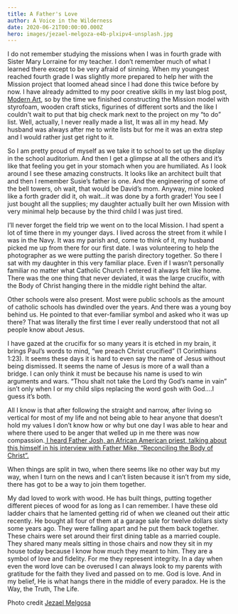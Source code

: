 ```yaml
---
title: A Father's Love
author: A Voice in the Wilderness
date: 2020-06-21T00:00:00.000Z
hero: images/jezael-melgoza-e4b-plxipv4-unsplash.jpg
---
```

I do not remember studying the missions when I was in fourth grade with Sister Mary Lorraine for my teacher. I don’t remember much of what I learned there except to be very afraid of sinning. When my youngest reached fourth grade I was slightly more prepared to help her with the Mission project that loomed ahead since I had done this twice before by now. I have already admitted to my poor creative skills in my last blog post, [Modern Art](https://www.wordsunlimited8.com/Modern-Art), so by the time we finished constructing the Mission model with styrofoam, wooden craft sticks, figurines of different sorts and the like I couldn't wait to put that big check mark next to the project on my “to do” list. Well, actually, I never really made a list, It was all in my head. My husband was always after me to write lists but for me it was an extra step and I would rather just get right to it.

So I am pretty proud of myself as we take it to school to set up the display in the school auditorium. And then I get a glimpse at all the others and it’s like that feeling you get in your stomach when you are humiliated. As I look around I see these amazing constructs. It looks like an architect built that and then I remember Susie’s father is one. And the engineering of some of the bell towers, oh wait, that would be David’s mom. Anyway, mine looked like a forth grader did it, oh wait...it was done by a forth grader! You see I just bought all the supplies; my daughter actually built her own Mission with very minimal help because by the third child I was just tired.

I’ll never forget the field trip we went on to the local Mission. I had spent a lot of time there in my younger days. I lived across the street from it while I was in the Navy. It was my parish and, come to think of it, my husband  picked me up from there for our first date. I was volunteering to help the photographer as we were putting the parish directory together. So there I sat with my daughter in this very familiar place. Even if I wasn’t personally familiar no matter what Catholic Church I entered it always felt like home. There was the one thing that never deviated, it was the large crucifix, with the Body of Christ hanging there in the middle right behind the altar.

Other schools were also present. Most were public schools as the amount of catholic schools has dwindled over the years. And there was a young boy behind us. He pointed to that ever-familiar symbol and asked who it was up there? That was literally the first time I ever really understood that not all people know about Jesus. 

I have gazed at the crucifix for so many years it is etched in my brain, it brings Paul’s words to mind, “we preach Christ crucified” (1 Corinthians 1:23). It seems these days it is hard to even say the name of Jesus without being dismissed. It seems the name of Jesus is more of a wall than a bridge. I can only think it must be because his name is used to win arguments and wars. “Thou shalt not take the Lord thy God’s name in vain” isn’t only when I or my child slips replacing the word gosh with God….I guess it’s both.

All I know is that after following the straight and narrow, after living so vertical for most of my life and not being able to hear anyone that doesn’t hold my values I don’t know how or why but one day I was able to hear and where there used to be anger that welled up in me there was now compassion.[ I heard Father Josh, an African American priest, talking about this himself in his interview with Father Mike, “Reconciling the Body of Christ”. ](https://www.youtube.com/watch?v=ddmw5Sd7yeE&t=4088s)

When things are split in two, when there seems like no other way but my way, when I turn on the news and I can’t listen because it isn’t from my side, there has got to be a way to join them together. 

My dad loved to work with wood. He has built things, putting together different pieces of wood for as long as I can remember. I have these old ladder chairs that he lamented getting rid of when we cleaned out their attic recently. He bought all four of them at a garage sale for twelve dollars sixty some years ago. They were falling apart and he put them back together. These chairs were set around their first dining table as a married couple. They shared many meals sitting in those chairs and now they sit in my house today because I know how much they meant to him. They are a symbol of love and fidelity. For me they represent integrity. In a day when even the word love can be overused I can always look to my parents with gratitude for the faith they lived and passed on to me. God is love. And in my belief, He is what hangs there in the middle of every paradox. He is the Way, the Truth, The Life.

Photo credit [Jezael Melgosa](https://unsplash.com/@jezael)